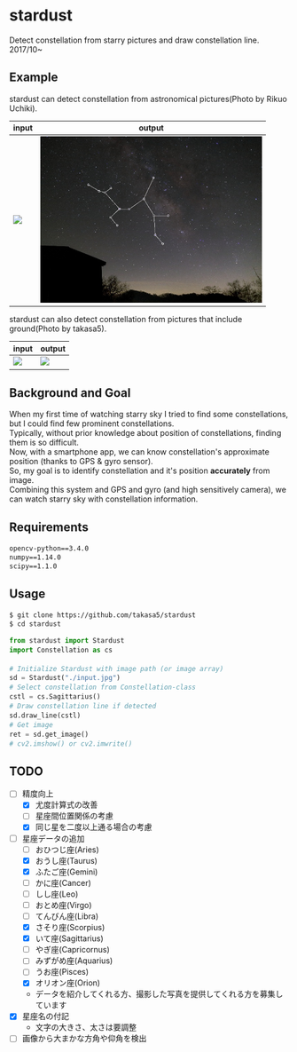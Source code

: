 # stardust
Detect constellation from starry pictures and draw constellation line.  
2017/10~

## Example
stardust can detect constellation from astronomical pictures(Photo by Rikuo Uchiki).

|input|output|
|---|---|
|<img src="./example_input.JPG" width=400px>|<img src="./example_output.JPG" width=400px>| 
 
stardust can also detect constellation from pictures that include ground(Photo by takasa5).

|input|output|
|---|---|
|<img src="./example_input2.JPG" width=400px>|<img src="./example_output2.JPG" width=400px>| 

## Background and Goal
When my first time of watching starry sky I tried to find some constellations, but I could find few prominent constellations.  
Typically, without prior knowledge about position of constellations, finding them is so difficult.  
Now, with a smartphone app, we can know constellation's approximate position (thanks to GPS & gyro sensor).  
So, my goal is to identify constellation and it's position **accurately** from image.  
Combining this system and GPS and gyro (and high sensitively camera), we can watch starry sky with constellation information.


## Requirements
```
opencv-python==3.4.0
numpy==1.14.0
scipy==1.1.0
```  

## Usage
```
$ git clone https://github.com/takasa5/stardust
$ cd stardust
```
```python
from stardust import Stardust
import Constellation as cs

# Initialize Stardust with image path (or image array)
sd = Stardust("./input.jpg")
# Select constellation from Constellation-class
cstl = cs.Sagittarius()
# Draw constellation line if detected
sd.draw_line(cstl)
# Get image 
ret = sd.get_image()
# cv2.imshow() or cv2.imwrite()
```

## TODO
- [ ] 精度向上
    - [x] 尤度計算式の改善
    - [ ] 星座間位置関係の考慮
    - [x] 同じ星を二度以上通る場合の考慮
- [ ] 星座データの追加
    - [ ] おひつじ座(Aries)
    - [x] おうし座(Taurus)
    - [x] ふたご座(Gemini)
    - [ ] かに座(Cancer)
    - [ ] しし座(Leo)
    - [ ] おとめ座(Virgo)
    - [ ] てんびん座(Libra)
    - [x] さそり座(Scorpius)
    - [x] いて座(Sagittarius)
    - [ ] やぎ座(Capricornus)
    - [ ] みずがめ座(Aquarius)
    - [ ] うお座(Pisces)
    - [x] オリオン座(Orion)
    - データを紹介してくれる方、撮影した写真を提供してくれる方を募集しています
- [x] 星座名の付記
    - 文字の大きさ、太さは要調整
- [ ] 画像から大まかな方角や仰角を検出 
